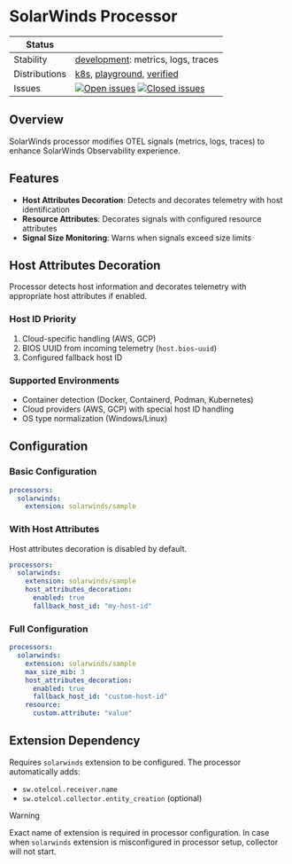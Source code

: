 # SolarWinds Processor

<!-- distribution links hack -->
[verified]: https://github.com/solarwinds/solarwinds-otel-collector-releases#verified
[playground]: https://github.com/solarwinds/solarwinds-otel-collector-releases#playground
[k8s]: https://github.com/solarwinds/solarwinds-otel-collector-releases#k8s


<!-- status autogenerated section -->
| Status        |           |
| ------------- |-----------|
| Stability     | [development]: metrics, logs, traces   |
| Distributions | [k8s], [playground], [verified] |
| Issues        | [![Open issues](https://img.shields.io/github/issues-search/solarwinds/solarwinds-otel-collector-contrib?query=is%3Aissue%20is%3Aopen%20label%3Aprocessor%2Fsolarwinds%20&label=open&color=orange&logo=opentelemetry)](https://github.com/solarwinds/solarwinds-otel-collector-contrib/issues?q=is%3Aopen+is%3Aissue+label%3Aprocessor%2Fsolarwinds) [![Closed issues](https://img.shields.io/github/issues-search/solarwinds/solarwinds-otel-collector-contrib?query=is%3Aissue%20is%3Aclosed%20label%3Aprocessor%2Fsolarwinds%20&label=closed&color=blue&logo=opentelemetry)](https://github.com/solarwinds/solarwinds-otel-collector-contrib/issues?q=is%3Aclosed+is%3Aissue+label%3Aprocessor%2Fsolarwinds) |

[development]: https://github.com/open-telemetry/opentelemetry-collector/blob/main/docs/component-stability.md#development
[k8s]: https://github.com/open-telemetry/opentelemetry-collector-releases/tree/main/distributions/otelcol-k8s
[playground]: 
[verified]: 
<!-- end autogenerated section -->

## Overview
SolarWinds processor modifies OTEL signals (metrics, logs, traces) to enhance SolarWinds Observability experience.

## Features
- **Host Attributes Decoration**: Detects and decorates telemetry with host identification
- **Resource Attributes**: Decorates signals with configured resource attributes  
- **Signal Size Monitoring**: Warns when signals exceed size limits

## Host Attributes Decoration

Processor detects host information and decorates telemetry with appropriate host attributes if enabled.

### Host ID Priority
1. Cloud-specific handling (AWS, GCP)
2. BIOS UUID from incoming telemetry (`host.bios-uuid`)
3. Configured fallback host ID

### Supported Environments
- Container detection (Docker, Containerd, Podman, Kubernetes)
- Cloud providers (AWS, GCP) with special host ID handling
- OS type normalization (Windows/Linux)

## Configuration

### Basic Configuration
```yaml
processors:
  solarwinds:
    extension: solarwinds/sample
```

### With Host Attributes
Host attributes decoration is disabled by default.
```yaml
processors:
  solarwinds:
    extension: solarwinds/sample
    host_attributes_decoration:
      enabled: true
      fallback_host_id: "my-host-id"
```

### Full Configuration
```yaml
processors:
  solarwinds:
    extension: solarwinds/sample
    max_size_mib: 3
    host_attributes_decoration:
      enabled: true
      fallback_host_id: "custom-host-id"
    resource:
      custom.attribute: "value"
```

## Extension Dependency
Requires `solarwinds` extension to be configured. The processor automatically adds:
- `sw.otelcol.receiver.name`
- `sw.otelcol.collector.entity_creation` (optional)

> [!WARNING]
> Exact name of extension is required in processor configuration. In case when `solarwinds` extension is misconfigured in processor setup, collector will not start.
